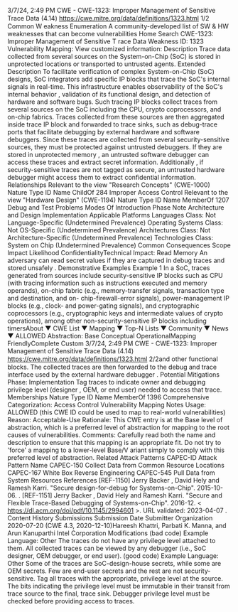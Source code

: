 3/7/24, 2:49 PM CWE - CWE-1323: Improper Management of Sensitive Trace Data (4.14)
https://cwe.mitre.org/data/deﬁnitions/1323.html 1/2
Common W eakness Enumeration
A community-developed list of SW & HW weaknesses that can become
vulnerabilities
Home Search
CWE-1323: Improper Management of Sensitive T race Data
Weakness ID: 1323
Vulnerability Mapping: 
View customized information:
 Description
Trace data collected from several sources on the System-on-Chip (SoC) is stored in unprotected locations or transported to untrusted
agents.
 Extended Description
To facilitate verification of complex System-on-Chip (SoC) designs, SoC integrators add specific IP blocks that trace the SoC's internal
signals in real-time. This infrastructure enables observability of the SoC's internal behavior , validation of its functional design, and
detection of hardware and software bugs. Such tracing IP blocks collect traces from several sources on the SoC including the CPU,
crypto coprocessors, and on-chip fabrics. Traces collected from these sources are then aggregated inside trace IP block and
forwarded to trace sinks, such as debug-trace ports that facilitate debugging by external hardware and software debuggers.
Since these traces are collected from several security-sensitive sources, they must be protected against untrusted debuggers. If they
are stored in unprotected memory , an untrusted software debugger can access these traces and extract secret information.
Additionally , if security-sensitive traces are not tagged as secure, an untrusted hardware debugger might access them to extract
confidential information.
 Relationships
 Relevant to the view "Research Concepts" (CWE-1000)
Nature Type ID Name
ChildOf 284 Improper Access Control
 Relevant to the view "Hardware Design" (CWE-1194)
Nature Type ID Name
MemberOf 1207 Debug and Test Problems
 Modes Of Introduction
Phase Note
Architecture and Design
Implementation
 Applicable Platforms
Languages
Class: Not Language-Specific (Undetermined Prevalence)
Operating Systems
Class: Not OS-Specific (Undetermined Prevalence)
Architectures
Class: Not Architecture-Specific (Undetermined Prevalence)
Technologies
Class: System on Chip (Undetermined Prevalence)
 Common Consequences
Scope Impact Likelihood
ConfidentialityTechnical Impact: Read Memory
An adversary can read secret values if they are captured in debug traces and stored unsafely .
 Demonstrative Examples
Example 1
In a SoC, traces generated from sources include security-sensitive IP blocks such as CPU (with tracing information such as
instructions executed and memory operands), on-chip fabric (e.g., memory-transfer signals, transaction type and destination, and on-
chip-firewall-error signals), power-management IP blocks (e.g., clock- and power-gating signals), and cryptographic coprocessors
(e.g., cryptographic keys and intermediate values of crypto operations), among other non-security-sensitive IP blocks including timersAbout ▼ CWE List ▼ Mapping ▼ Top-N Lists ▼ Community ▼ News ▼
ALLOWED
Abstraction: Base
Conceptual OperationalMapping
FriendlyComplete Custom
3/7/24, 2:49 PM CWE - CWE-1323: Improper Management of Sensitive Trace Data (4.14)
https://cwe.mitre.org/data/deﬁnitions/1323.html 2/2and other functional blocks. The collected traces are then forwarded to the debug and trace interface used by the external hardware
debugger .
 Potential Mitigations
Phase: Implementation
Tag traces to indicate owner and debugging privilege level (designer , OEM, or end user) needed to access that trace.
 Memberships
Nature Type ID Name
MemberOf 1396 Comprehensive Categorization: Access Control
 Vulnerability Mapping Notes
Usage: ALLOWED (this CWE ID could be used to map to real-world vulnerabilities)
Reason: Acceptable-Use
Rationale:
This CWE entry is at the Base level of abstraction, which is a preferred level of abstraction for mapping to the root causes of
vulnerabilities.
Comments:
Carefully read both the name and description to ensure that this mapping is an appropriate fit. Do not try to 'force' a mapping to a
lower-level Base/V ariant simply to comply with this preferred level of abstraction.
 Related Attack Patterns
CAPEC-ID Attack Pattern Name
CAPEC-150 Collect Data from Common Resource Locations
CAPEC-167 White Box Reverse Engineering
CAPEC-545 Pull Data from System Resources
 References
[REF-1150] Jerry Backer , David Hely and Ramesh Karri. "Secure design-for-debug for Systems-on-Chip". 2015-10-06.
.
[REF-1151] Jerry Backer , David Hely and Ramesh Karri. "Secure and Flexible Trace-Based Debugging of Systems-on-Chip".
2016-12. < https://dl.acm.org/doi/pdf/10.1145/2994601 >. URL validated: 2023-04-07 .
 Content History
 Submissions
Submission Date Submitter Organization
2020-07-20
(CWE 4.3, 2020-12-10)Hareesh Khattri, Parbati K. Manna, and Arun Kanuparthi Intel Corporation
 Modifications
(bad code) Example Language: Other 
The traces do not have any privilege level attached to them. All collected traces can be viewed by any debugger (i.e., SoC designer, OEM
debugger, or end user).
(good code) Example Language: Other 
Some of the traces are SoC-design-house secrets, while some are OEM secrets. Few are end-user secrets and the rest are not security-
sensitive. Tag all traces with the appropriate, privilege level at the source. The bits indicating the privilege level must be immutable in their
transit from trace source to the final, trace sink. Debugger privilege level must be checked before providing access to traces.